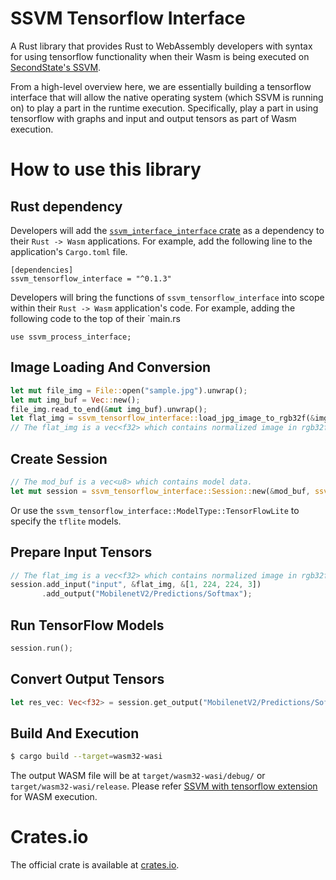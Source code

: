 # SSVM Tensorflow Interface

A Rust library that provides Rust to WebAssembly developers with syntax for using tensorflow functionality when their Wasm is being executed on [SecondState's SSVM](https://github.com/second-state/SSVM).

From a high-level overview here, we are essentially building a tensorflow interface that will allow the native operating system (which SSVM is running on) to play a part in the runtime execution. Specifically, play a part in using tensorflow with graphs and input and output tensors as part of Wasm execution. 

# How to use this library

## Rust dependency

Developers will add the [`ssvm_interface_interface` crate](https://crates.io/crates/ssvm_interface_interface) as a dependency to their `Rust -> Wasm` applications. For example, add the following line to the application's `Cargo.toml` file.
```
[dependencies]
ssvm_tensorflow_interface = "^0.1.3"
```

Developers will bring the functions of `ssvm_tensorflow_interface` into scope within their `Rust -> Wasm` application's code. For example, adding the following code to the top of their `main.rs
```
use ssvm_process_interface;
```

## Image Loading And Conversion

```rust
let mut file_img = File::open("sample.jpg").unwrap();
let mut img_buf = Vec::new();
file_img.read_to_end(&mut img_buf).unwrap();
let flat_img = ssvm_tensorflow_interface::load_jpg_image_to_rgb32f(&img_buf, 224, 224);
// The flat_img is a vec<f32> which contains normalized image in rgb32f format and resized to 224x224.
```

## Create Session

```rust
// The mod_buf is a vec<u8> which contains model data.
let mut session = ssvm_tensorflow_interface::Session::new(&mod_buf, ssvm_tensorflow_interface::ModelType::TensorFlow);
```

Or use the `ssvm_tensorflow_interface::ModelType::TensorFlowLite` to specify the `tflite` models.

## Prepare Input Tensors

```rust
// The flat_img is a vec<f32> which contains normalized image in rgb32f format.
session.add_input("input", &flat_img, &[1, 224, 224, 3])
       .add_output("MobilenetV2/Predictions/Softmax");
```

## Run TensorFlow Models

```rust
session.run();
```

## Convert Output Tensors

```rust
let res_vec: Vec<f32> = session.get_output("MobilenetV2/Predictions/Softmax");
```

## Build And Execution

```bash
$ cargo build --target=wasm32-wasi
```

The output WASM file will be at `target/wasm32-wasi/debug/` or `target/wasm32-wasi/release`.
Please refer [SSVM with tensorflow extension](https://github.com/second-state/ssvm-tensorflow) for WASM execution.

# Crates.io

The official crate is available at [crates.io](https://crates.io/crates/ssvm_tensorflow_interface).
